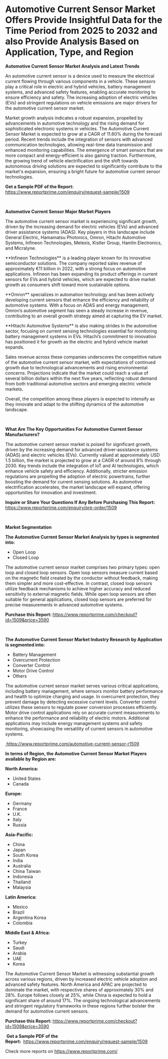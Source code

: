 <p><h1>Automotive Current Sensor Market Offers Provide Insightful Data for the Time Period from 2025 to 2032 and also Provide Analysis Based on Application, Type, and Region</h1></p><p><strong>Automotive Current Sensor Market Analysis and Latest Trends</strong></p>
<p><p>An automotive current sensor is a device used to measure the electrical current flowing through various components in a vehicle. These sensors play a critical role in electric and hybrid vehicles, battery management systems, and advanced safety features, enabling accurate monitoring to ensure efficiency and safety. The increasing adoption of electric vehicles (EVs) and stringent regulations on vehicle emissions are major drivers for the automotive current sensor market.</p><p>Market growth analysis indicates a robust expansion, propelled by advancements in automotive technology and the rising demand for sophisticated electronic systems in vehicles. The Automotive Current Sensor Market is expected to grow at a CAGR of 11.60% during the forecast period. Recent trends include the integration of sensors with advanced communication technologies, allowing real-time data transmission and enhanced monitoring capabilities. The emergence of smart sensors that are more compact and energy-efficient is also gaining traction. Furthermore, the growing trend of vehicle electrification and the shift towards autonomous driving solutions are expected to significantly contribute to the market's expansion, ensuring a bright future for automotive current sensor technologies.</p></p>
<p><strong>Get a Sample PDF of the Report:&nbsp;</strong> <a href="https://www.reportprime.com/enquiry/request-sample/1509?utm_campaign=2645&utm_medium=2&utm_source=Github&utm_content=ia&utm_term=18032025&utm_id=automotive-current-sensor">https://www.reportprime.com/enquiry/request-sample/1509</a></p>
<p>&nbsp;</p>
<p><strong>Automotive Current Sensor Major Market Players</strong></p>
<p><p>The automotive current sensor market is experiencing significant growth, driven by the increasing demand for electric vehicles (EVs) and advanced driver assistance systems (ADAS). Key players in this landscape include General Electric, Hamamatsu Photonics, Omron, Hitachi Automotive Systems, Infineon Technologies, Melexis, Kistler Group, Hamlin Electronics, and Micralyne.</p><p>**Infineon Technologies** is a leading player known for its innovative semiconductor solutions. The company reported sales revenue of approximately €11 billion in 2022, with a strong focus on automotive applications. Infineon has been expanding its product offerings in current sensors for EVs and hybrid vehicles, which are expected to drive market growth as consumers shift toward more sustainable options.</p><p>**Omron** specializes in automation technology and has been actively developing current sensors that enhance the efficiency and reliability of automotive systems. With a focus on ADAS and energy management, Omron’s automotive segment has seen a steady increase in revenue, contributing to an overall growth strategy aimed at capturing the EV market.</p><p>**Hitachi Automotive Systems** is also making strides in the automotive sector, focusing on current sensing technologies essential for monitoring battery management systems in EVs. Hitachi’s commitment to innovation has positioned it for growth as the electric and hybrid vehicle market expands.</p><p>Sales revenue across these companies underscores the competitive nature of the automotive current sensor market, with expectations of continued growth due to technological advancements and rising environmental concerns. Projections indicate that the market could reach a value of several billion dollars within the next five years, reflecting robust demand from both traditional automotive sectors and emerging electric vehicle markets. </p><p>Overall, the competition among these players is expected to intensify as they innovate and adapt to the shifting dynamics of the automotive landscape.</p></p>
<p>&nbsp;</p>
<p><strong>What Are The Key Opportunities For Automotive Current Sensor Manufacturers?</strong></p>
<p><p>The automotive current sensor market is poised for significant growth, driven by the increasing demand for advanced driver-assistance systems (ADAS) and electric vehicles (EVs). Currently valued at approximately USD 1.5 billion, the market is projected to grow at a CAGR of around 8% through 2030. Key trends include the integration of IoT and AI technologies, which enhance vehicle safety and efficiency. Additionally, stricter emission regulations are propelling the adoption of electric powertrains, further boosting the demand for current sensing solutions. As automotive electrification accelerates, the market landscape will expand, offering opportunities for innovation and investment.</p></p>
<p><strong>Inquire or Share Your Questions If Any Before Purchasing This Report:</strong> <a href="https://www.reportprime.com/enquiry/pre-order/1509?utm_campaign=2645&utm_medium=2&utm_source=Github&utm_content=ia&utm_term=18032025&utm_id=automotive-current-sensor">https://www.reportprime.com/enquiry/pre-order/1509</a></p>
<p>&nbsp;</p>
<p><strong>Market Segmentation</strong></p>
<p><strong>The Automotive Current Sensor Market Analysis by types is segmented into:</strong></p>
<p><ul><li>Open Loop</li><li>Closed Loop</li></ul></p>
<p><p>The automotive current sensor market comprises two primary types: open loop and closed loop sensors. Open loop sensors measure current based on the magnetic field created by the conductor without feedback, making them simpler and more cost-effective. In contrast, closed loop sensors utilize feedback mechanisms to achieve higher accuracy and reduced sensitivity to external magnetic fields. While open loop sensors are often suitable for general applications, closed loop sensors are preferred for precise measurements in advanced automotive systems.</p></p>
<p><strong>Purchase this Report:&nbsp;</strong><a href="https://www.reportprime.com/checkout?id=1509&price=3590&utm_campaign=2645&utm_medium=2&utm_source=Github&utm_content=ia&utm_term=18032025&utm_id=automotive-current-sensor">https://www.reportprime.com/checkout?id=1509&price=3590</a></p>
<p>&nbsp;</p>
<p><strong>The Automotive Current Sensor Market Industry Research by Application is segmented into:</strong></p>
<p><ul><li>Battery Management</li><li>Overcurrent Protection</li><li>Converter Control</li><li>Motor Drive Control</li><li>Others</li></ul></p>
<p><p>The automotive current sensor market serves various critical applications, including battery management, where sensors monitor battery performance and health to optimize charging and usage. In overcurrent protection, they prevent damage by detecting excessive current levels. Converter control utilizes these sensors to regulate power conversion processes efficiently. Motor drive control applications rely on accurate current measurements to enhance the performance and reliability of electric motors. Additional applications may include energy management systems and safety monitoring, showcasing the versatility of current sensors in automotive systems.</p></p>
<p><a href="https://www.reportprime.com/automotive-current-sensor-r1509?utm_campaign=2645&utm_medium=2&utm_source=Github&utm_content=ia&utm_term=18032025&utm_id=automotive-current-sensor">&nbsp;https://www.reportprime.com/automotive-current-sensor-r1509</a></p>
<p><strong>In terms of Region, the Automotive Current Sensor Market Players available by Region are:</strong></p>
<p>
    <p> <strong> North America: </strong>
        <ul>
            <li>United States</li>
            <li>Canada</li>
        </ul>
        </p> 
    <p> <strong> Europe: </strong>
        <ul>
            <li>Germany</li>
            <li>France</li>
            <li>U.K.</li>
            <li>Italy</li>
            <li>Russia</li>
        </ul>
        </p> 
    <p> <strong> Asia-Pacific: </strong>
        <ul>
            <li>China</li>
            <li>Japan</li>
            <li>South Korea</li>
            <li>India</li>
            <li>Australia</li>
            <li>China Taiwan</li>
            <li>Indonesia</li>
            <li>Thailand</li>
            <li>Malaysia</li>
        </ul>
        </p> 
    <p> <strong> Latin America: </strong>
        <ul>
            <li>Mexico</li>
            <li>Brazil</li>
            <li>Argentina Korea</li>
            <li>Colombia</li>
        </ul>
        </p> 
    <p> <strong> Middle East & Africa: </strong>
        <ul>
            <li>Turkey</li>
            <li>Saudi</li>
            <li>Arabia</li>
            <li>UAE</li>
            <li>Korea</li>
        </ul>
    </p>
    </p>
<p><p>The Automotive Current Sensor Market is witnessing substantial growth across various regions, driven by increased electric vehicle adoption and advanced safety features. North America and APAC are projected to dominate the market, with respective shares of approximately 30% and 28%. Europe follows closely at 25%, while China is expected to hold a significant share of around 17%. The ongoing technological advancements and stringent regulatory frameworks in these regions further bolster the demand for automotive current sensors.</p></p>
<p><strong>Purchase this Report: </strong><a href="https://www.reportprime.com/checkout?id=1509&price=3590&utm_campaign=2645&utm_medium=2&utm_source=Github&utm_content=ia&utm_term=18032025&utm_id=automotive-current-sensor">https://www.reportprime.com/checkout?id=1509&price=3590</a></p>
<p>&nbsp;<strong>Get a Sample PDF of the Report:&nbsp;&nbsp;</strong><a href="https://www.reportprime.com/enquiry/request-sample/1509?utm_campaign=2645&utm_medium=2&utm_source=Github&utm_content=ia&utm_term=18032025&utm_id=automotive-current-sensor">https://www.reportprime.com/enquiry/request-sample/1509</a></p>
<p><strong></strong></p>
<p>Check more reports on <a href="https://www.reportprime.com/?utm_campaign=2645&utm_medium=2&utm_source=Github&utm_content=ia&utm_term=18032025&utm_id=automotive-current-sensor">https://www.reportprime.com/</a></p>